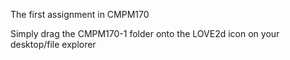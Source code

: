 The first assignment in CMPM170

Simply drag the CMPM170-1 folder onto the LOVE2d icon on your desktop/file explorer